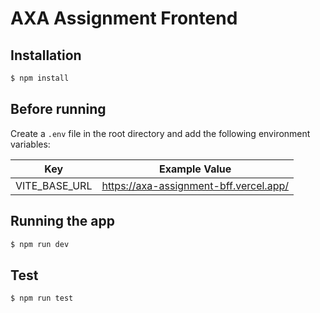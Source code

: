# AXA Assignment Frontend

## Installation

```bash
$ npm install
```

## Before running

Create a `.env` file in the root directory and add the following environment variables:

| Key           | Example Value                          |
| ------------- | -------------------------------------- |
| VITE_BASE_URL | https://axa-assignment-bff.vercel.app/ |

## Running the app

```bash
$ npm run dev
```

## Test

```bash
$ npm run test
```
